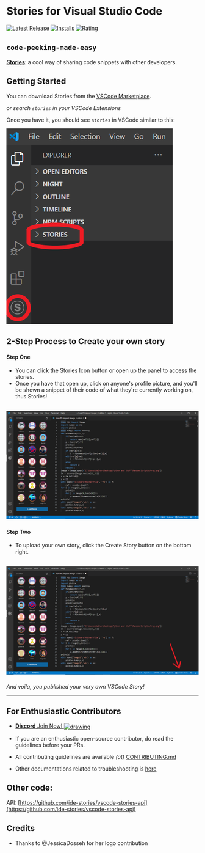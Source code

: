 # Stories for Visual Studio Code

[![Latest Release](https://vsmarketplacebadge.apphb.com/version-short/bar9.stories.svg)](https://marketplace.visualstudio.com/items?itemName=bar9.stories)
[![Installs](https://vsmarketplacebadge.apphb.com/installs/bar9.stories.svg)](https://marketplace.visualstudio.com/items?itemName=bar9.stories)
[![Rating](https://vsmarketplacebadge.apphb.com/rating-short/bar9.stories.svg)](https://marketplace.visualstudio.com/items?itemName=bar9.stories#review-details)

## **`code-peeking-made-easy`**

[**Stories**](https://marketplace.visualstudio.com/items?itemName=bar9.stories): a cool way of sharing code snippets with other developers.

## Getting Started

You can download Stories from the [VSCode Marketplace](https://marketplace.visualstudio.com/items?itemName=bar9.stories).

_or search `stories` in your VSCode Extensions_

Once you have it, you should see `stories` in VSCode similar to this:

![stories UI](readme-pics/location.png)

## 2-Step Process to Create your own story

#### Step One

- You can click the Stories Icon button or open up the panel to access the stories.
- Once you have that open up, click on anyone's profile picture, and you'll be shown a snippet of their code of what they're currently working on, thus Stories!

## ![stories view](readme-pics/view.png)

#### Step Two

- To upload your own story, click the Create Story button on the bottom right.

## ![stories upload](readme-pics/upload.png)

_And voila, you published your very own VSCode Story!_

---

## For Enthusiastic Contributors

- <a href="https://discord.gg/ABpGdRxvaA">**Discord** Join Now!
  <img src="https://img.icons8.com/cute-clipart/2x/discord-new-logo.png" align="center" alt="drawing" width="30">
  </a>

- If you are an enthusiastic open-source contributor, do read the guidelines before your PRs.
- All contributing guidelines are available _(at)_ [CONTRIBUTING.md](https://github.com/ide-stories/vscode-stories/blob/master/docs/CONTRIBUTING.md)
- Other documentations related to troubleshooting is [here](https://github.com/ide-stories/vscode-stories/tree/master/docs)

## Other code:

API: [https://github.com/ide-stories/vscode-stories-api](https://github.com/ide-stories/vscode-stories-api)

## Credits

- Thanks to @JessicaDosseh for her logo contribution
